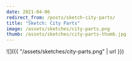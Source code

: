 ```yaml
---
date: 2021-04-06
redirect_from: /posts/sketch-city-parts/
title: "Sketch: City Parts"
image: /assets/sketches/city-parts.png
thumb: /assets/sketches/city-parts-thumb.jpg
---
```


![]({{ "/assets/sketches/city-parts.png" | url }})
